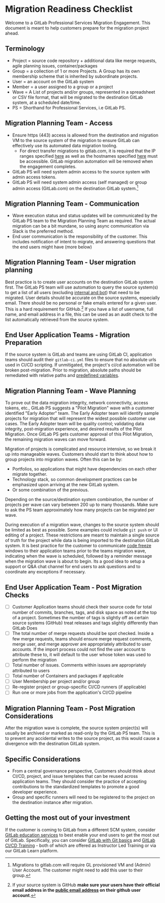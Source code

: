 # Migration Readiness Checklist

Welcome to a GitLab Professional Services Migration Engagement. This document is meant to help customers prepare for the migration project ahead.

## Terminology

- Project = source code repository + additional data like merge requests, agile planning issues, container/packages
- Group = a collection of 1 or more Projects. A Group has its own membership scheme that is inherited by subordinate projects.
- User = an account on the GitLab system
- Member = a user assigned to a group or a project
- Wave = A List of projects and/or groups, represented in a spreadsheet or CSV file format, that will be migrated to the destination GitLab system, at a scheduled date/time.
- PS = Shorthand for Professional Services, i.e GitLab PS.

## Migration Planning Team - Access

- Ensure https (443) access is allowed from the destination and migration VM to the source system of the migration to ensure GitLab can effectively use its automated data migration tooling.
  - For direct transfer migrations to gitlab.com, it is required that the IP ranges specified [here](https://docs.gitlab.com/ee/user/gitlab_com/#ip-range) as well as the hostnames specified [here](https://docs.gitlab.com/ee/user/gitlab_com/#hostname-list) must be accessible. GitLab migration automation will be removed when the engagement completes.
- GitLab PS will need system admin access to the source system with admin access tokens.
- GitLab PS will need system admin access (self managed) or group admin access (GitLab.com) on the destination GitLab system.[^1]
[^1]: Migrations to gitlab.com will require GL provisioned VM and (Admin) User Account. The customer might need to add this user to their group.


## Migration Planning Team - Communication

- Wave execution status and status updates will be communicated by the GitLab PS team to the Migration Planning Team as required. The actual migration can be a bit mundane, so using async communication via Slack is the preferred method.
- End user communication is the responsibility of the customer. This includes notification of intent to migrate, and answering questions that the end users might have (more below)

## Migration Planning Team - User migration planning

Best practice is to create user accounts on the destination GitLab system first. The GitLab PS team will use automation to query the source system(s) to get a list of all users (excluding [internal and bot](https://docs.gitlab.com/ee/development/internal_users.html#internal-users)) that need to be migrated. User details should be accurate on the source systems, especially email. There should be no personal or fake emails entered for a given user. This is a hard requirement for GitHub.[^github-1]  If you have a list of username, full name, and email address in a file, this can be used as an audit check to the list automatically retrieved from the source system.

[^github-1]: If your source system is GitHub **make sure your users have their official email address in the [public email address](https://docs.github.com/en/github/setting-up-and-managing-your-github-user-account/managing-email-preferences/setting-your-commit-email-address#setting-your-commit-email-address-on-github) on their github user account**.

## End User Application Teams - Migration Preparation

If the source system is GitLab and teams are using GitLab CI, application teams should audit their `gitlab-ci.yml` files to ensure that no absolute urls used in CI/CD scripting. If unmitigated, the project's ci/cd automation will be broken post-migration. Prior to migration, absolute paths should be remediated with relative paths and [predefined variables](https://docs.gitlab.com/ee/ci/variables/predefined_variables.html).

## Migration Planning Team - Wave Planning

To prove out the data migration integrity, network connectivity, access tokens, etc., GitLab PS suggests a "Pilot Migration" wave with a customer identified "Early Adopter" team. The Early Adopter team will identify sample projects for migration that will represent the widest possible customer use cases. The Early Adopter team will be quality control; validating data integrity, post-migration experience, and desired results of the Pilot Migration. Once GitLab PS gets customer approval of this Pilot Migration, the remaining migration waves can move forward.

Migration of projects is complicated and resource intensive, so we break it up into manageable waves. Customers should start to think about how to group projects into migration waves. Often this can be by:

- Portfolios, so applications that might have dependencies on each other migrate together.
- Technology stack, so common development practices can be emphasized upon arriving at the new GitLab system.
- Or some combination of the previous.

Depending on the source/destination system combination, the number of projects per wave can vary between 200 up to many thousands. Make sure to ask the PS team approximately how many projects can be migrated per wave.

During execution of a migration wave, changes to the source system should be limited as best as possible.  Some examples could include `git push` or UI editing of a project.  These restrictions are meant to maintain a single source of truth for the project while data is being imported to the destination GitLab system. It is best practice for the customer to communicate [code freeze](https://en.wikipedia.org/wiki/Freeze_(software_engineering)) windows to their application teams prior to the teams migration wave, indicating when the wave is scheduled, followed by a reminder message when the migration wave is about to begin. Its a good idea to setup a support or Q&A chat channel for end users to ask questions and to coordinate any exceptions if necessary.

## End User Application Team - Post Migration Checks

- [ ] Customer Application teams should check their source code for total number of commits, branches, tags, and disk space as noted at the top of a project. Sometimes the number of tags is slightly off as certain source systems (GitHub) treat releases and tags slightly differently than GitLab Does
- [ ] The total number of merge requests should be spot checked. Inside a few merge requests, teams should ensure merge request comments, merge user, and merge approver are appropriately attributed to user accounts. If the import process could not find the user account to attribute these to, it will default to the user whose token was used to perform the migration
- [ ] Total number of issues. Comments within issues are appropriately attributed to users
- [ ] Total number of Containers and packages if applicable
- [ ] User Membership per project and/or group
- [ ] Re-register project or group-specific CI/CD runners (if applicable)
- [ ] Run one or more jobs from the application's CI/CD pipeline

## Migration Planning Team - Post Migration Considerations

After the migration wave is complete, the source system project(s) will usually be archived or marked as read-only by the GitLab PS team. This is to prevent any accidental writes to the source project, as this would cause a divergence with the destination GitLab system.

## Specific Considerations

- From a central governance perspective, Customers should think about CI/CD, project, and issue templates that can be reused across application teams. They should consider the practice of accepting contributions to the standardized templates to promote a good developer experience.
- Group and specific runners will need to be registered to the project on the destination instance after migration.

## Getting the most out of your investment

If the customer is coming to GitLab from a different SCM system, consider [GitLab education services](https://about.gitlab.com/services/education/) to best enable your end users to get the most out of GitLab. Specifically, you can consider [GitLab with Git basics](https://about.gitlab.com/services/education/gitlab-basics) and [GitLab CI/CD Training](https://about.gitlab.com/services/education/gitlab-ci) - both of which are offered as Instructor Led Training or via our GitLab Learn platform.
